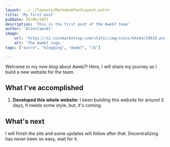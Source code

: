 ```yaml
---
layout: ../../layouts/MarkdownPostLayout.astro
title: 'My first post'
pubDate: 25/06/2027
description: 'This is the first post of the Aweb7 team'
author: 'AlsecCawx01'
image:
    url: 'https://s2.coinmarketcap.com/static/img/coins/64x64/19618.png'
    alt: 'The Aweb7 logo.'
tags: ["astro", "blogging", "Aweb7", "JS"]

---
```


Welcome to my _new blog_ about Aweb7! Here, I will share my journey as I build a new website for the team.

## What I've accomplished

1. **Developed this whole website**: I been building this website for around 3 days, It needs some style, but, it's coming.

## What's next

I will finish the site and some updates will follow after that. Decentralizing has never been so easy, wait for it.